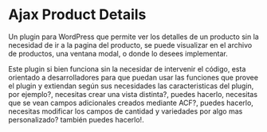 # Ajax Product Details
Un plugin para WordPress que permite ver los detalles de un producto sin la necesidad de ir a la pagina del producto, se puede visualizar en el archivo de productos, una ventana modal, o donde lo desees implementar.

Este plugin si bien funciona sin la necesidar de intervenir el código, esta orientado a desarrolladores para que puedan usar las funciones que provee el plugin y extiendan según sus necesidades las caracteristicas del plugin, por ejemplo?, necesitas crear una vista distinta?, puedes hacerlo, necesitas que se vean campos adicionales creados mediante ACF?, puedes hacerlo, necesitas modificar los campos de cantidad y variedades por algo mas personalizado? también puedes hacerlo!.